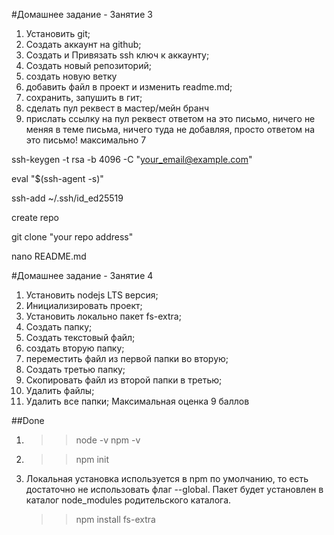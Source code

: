 #Домашнее задание - Занятие 3

1. Установить git;
2. Создать аккаунт на github;
3. Создать и Привязать ssh ключ к аккаунту;
4. Создать новый репозиторий;
5. создать новую ветку
6. добавить файл в проект и изменить readme.md;
7. сохранить, запушить в гит;
8. сделать пул реквест в мастер/мейн бранч
9. прислать ссылку на пул реквест ответом на это письмо, ничего не меняя в теме письма, ничего туда не добавляя, просто ответом на это письмо!
максимально 7


ssh-keygen -t rsa -b 4096 -C "your_email@example.com"

eval "$(ssh-agent -s)"

ssh-add ~/.ssh/id_ed25519

create repo

git clone "your repo address"

nano README.md


#Домашнее задание - Занятие 4

1. Установить nodejs LTS версия;
2. Инициализировать проект;
3. Установить локально пакет fs-extra;
4. Создать папку;
5. Создать текстовый файл;
6. создать вторую папку;
7. переместить файл из первой папки во вторую;
8. Создать третью папку;
9. Скопировать файл из второй папки в третью;
10. Удалить файлы;
11. Удалить все папки;
    Максимальная оценка 9 баллов


##Done
1. >> node -v
   > npm -v
   
2. >> npm init
   > 
3. Локальная установка используется в npm по умолчанию, 
   то есть достаточно не использовать флаг --global. 
   Пакет будет установлен в каталог node_modules родительского каталога.

   >> npm install fs-extra
